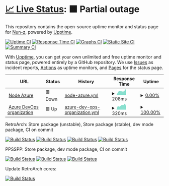 # [📈 Live Status](https://Nun-z.github.io/NodeAzureUpptime): <!--live status--> **🟧 Partial outage**

This repository contains the open-source uptime monitor and status page for [Nun-z](https://Nun-z.github.io/NodeAzureUpptime), powered by [Upptime](https://github.com/upptime/upptime).

[![Uptime CI](https://github.com/Nun-z/NodeAzureUpptime/workflows/Uptime%20CI/badge.svg)](https://github.com/Nun-z/NodeAzureUpptime/actions?query=workflow%3A%22Uptime+CI%22)
[![Response Time CI](https://github.com/Nun-z/NodeAzureUpptime/workflows/Response%20Time%20CI/badge.svg)](https://github.com/Nun-z/NodeAzureUpptime/actions?query=workflow%3A%22Response+Time+CI%22)
[![Graphs CI](https://github.com/Nun-z/NodeAzureUpptime/workflows/Graphs%20CI/badge.svg)](https://github.com/Nun-z/NodeAzureUpptime/actions?query=workflow%3A%22Graphs+CI%22)
[![Static Site CI](https://github.com/Nun-z/NodeAzureUpptime/workflows/Static%20Site%20CI/badge.svg)](https://github.com/Nun-z/NodeAzureUpptime/actions?query=workflow%3A%22Static+Site+CI%22)
[![Summary CI](https://github.com/Nun-z/NodeAzureUpptime/workflows/Summary%20CI/badge.svg)](https://github.com/Nun-z/NodeAzureUpptime/actions?query=workflow%3A%22Summary+CI%22)

With [Upptime](https://upptime.js.org), you can get your own unlimited and free uptime monitor and status page, powered entirely by a GitHub repository. We use [Issues](https://github.com/Nun-z/NodeAzureUpptime/issues) as incident reports, [Actions](https://github.com/Nun-z/NodeAzureUpptime/actions) as uptime monitors, and [Pages](https://Nun-z.github.io/NodeAzureUpptime) for the status page.

<!--start: status pages-->
<!-- This summary is generated by Upptime (https://github.com/upptime/upptime) -->
<!-- Do not edit this manually, your changes will be overwritten -->
<!-- prettier-ignore -->
| URL | Status | History | Response Time | Uptime |
| --- | ------ | ------- | ------------- | ------ |
| <img alt="" src="https://favicons.githubusercontent.com/azurepipelineconnection.azurewebsites.net" height="13"> [Node Azure](https://azurepipelineconnection.azurewebsites.net/) | 🟥 Down | [node-azure.yml](https://github.com/Nun-z/NodeAzureUpptime/commits/HEAD/history/node-azure.yml) | <details><summary><img alt="Response time graph" src="./graphs/node-azure/response-time-week.png" height="20"> 208ms</summary><br><a href="https://Nun-z.github.io/NodeAzureUpptime/history/node-azure"><img alt="Response time 329" src="https://img.shields.io/endpoint?url=https%3A%2F%2Fraw.githubusercontent.com%2FNun-z%2FNodeAzureUpptime%2FHEAD%2Fapi%2Fnode-azure%2Fresponse-time.json"></a><br><a href="https://Nun-z.github.io/NodeAzureUpptime/history/node-azure"><img alt="24-hour response time 0" src="https://img.shields.io/endpoint?url=https%3A%2F%2Fraw.githubusercontent.com%2FNun-z%2FNodeAzureUpptime%2FHEAD%2Fapi%2Fnode-azure%2Fresponse-time-day.json"></a><br><a href="https://Nun-z.github.io/NodeAzureUpptime/history/node-azure"><img alt="7-day response time 208" src="https://img.shields.io/endpoint?url=https%3A%2F%2Fraw.githubusercontent.com%2FNun-z%2FNodeAzureUpptime%2FHEAD%2Fapi%2Fnode-azure%2Fresponse-time-week.json"></a><br><a href="https://Nun-z.github.io/NodeAzureUpptime/history/node-azure"><img alt="30-day response time 181" src="https://img.shields.io/endpoint?url=https%3A%2F%2Fraw.githubusercontent.com%2FNun-z%2FNodeAzureUpptime%2FHEAD%2Fapi%2Fnode-azure%2Fresponse-time-month.json"></a><br><a href="https://Nun-z.github.io/NodeAzureUpptime/history/node-azure"><img alt="1-year response time 329" src="https://img.shields.io/endpoint?url=https%3A%2F%2Fraw.githubusercontent.com%2FNun-z%2FNodeAzureUpptime%2FHEAD%2Fapi%2Fnode-azure%2Fresponse-time-year.json"></a></details> | <details><summary><a href="https://Nun-z.github.io/NodeAzureUpptime/history/node-azure">0.00%</a></summary><a href="https://Nun-z.github.io/NodeAzureUpptime/history/node-azure"><img alt="All-time uptime 57.29%" src="https://img.shields.io/endpoint?url=https%3A%2F%2Fraw.githubusercontent.com%2FNun-z%2FNodeAzureUpptime%2FHEAD%2Fapi%2Fnode-azure%2Fuptime.json"></a><br><a href="https://Nun-z.github.io/NodeAzureUpptime/history/node-azure"><img alt="24-hour uptime 0.00%" src="https://img.shields.io/endpoint?url=https%3A%2F%2Fraw.githubusercontent.com%2FNun-z%2FNodeAzureUpptime%2FHEAD%2Fapi%2Fnode-azure%2Fuptime-day.json"></a><br><a href="https://Nun-z.github.io/NodeAzureUpptime/history/node-azure"><img alt="7-day uptime 0.00%" src="https://img.shields.io/endpoint?url=https%3A%2F%2Fraw.githubusercontent.com%2FNun-z%2FNodeAzureUpptime%2FHEAD%2Fapi%2Fnode-azure%2Fuptime-week.json"></a><br><a href="https://Nun-z.github.io/NodeAzureUpptime/history/node-azure"><img alt="30-day uptime 0.00%" src="https://img.shields.io/endpoint?url=https%3A%2F%2Fraw.githubusercontent.com%2FNun-z%2FNodeAzureUpptime%2FHEAD%2Fapi%2Fnode-azure%2Fuptime-month.json"></a><br><a href="https://Nun-z.github.io/NodeAzureUpptime/history/node-azure"><img alt="1-year uptime 57.29%" src="https://img.shields.io/endpoint?url=https%3A%2F%2Fraw.githubusercontent.com%2FNun-z%2FNodeAzureUpptime%2FHEAD%2Fapi%2Fnode-azure%2Fuptime-year.json"></a></details>
| <img alt="" src="https://favicons.githubusercontent.com/dev.azure.com" height="13"> [Azure DevOps organization](https://dev.azure.com/Nun-z) | 🟩 Up | [azure-dev-ops-organization.yml](https://github.com/Nun-z/NodeAzureUpptime/commits/HEAD/history/azure-dev-ops-organization.yml) | <details><summary><img alt="Response time graph" src="./graphs/azure-dev-ops-organization/response-time-week.png" height="20"> 320ms</summary><br><a href="https://Nun-z.github.io/NodeAzureUpptime/history/azure-dev-ops-organization"><img alt="Response time 356" src="https://img.shields.io/endpoint?url=https%3A%2F%2Fraw.githubusercontent.com%2FNun-z%2FNodeAzureUpptime%2FHEAD%2Fapi%2Fazure-dev-ops-organization%2Fresponse-time.json"></a><br><a href="https://Nun-z.github.io/NodeAzureUpptime/history/azure-dev-ops-organization"><img alt="24-hour response time 282" src="https://img.shields.io/endpoint?url=https%3A%2F%2Fraw.githubusercontent.com%2FNun-z%2FNodeAzureUpptime%2FHEAD%2Fapi%2Fazure-dev-ops-organization%2Fresponse-time-day.json"></a><br><a href="https://Nun-z.github.io/NodeAzureUpptime/history/azure-dev-ops-organization"><img alt="7-day response time 320" src="https://img.shields.io/endpoint?url=https%3A%2F%2Fraw.githubusercontent.com%2FNun-z%2FNodeAzureUpptime%2FHEAD%2Fapi%2Fazure-dev-ops-organization%2Fresponse-time-week.json"></a><br><a href="https://Nun-z.github.io/NodeAzureUpptime/history/azure-dev-ops-organization"><img alt="30-day response time 362" src="https://img.shields.io/endpoint?url=https%3A%2F%2Fraw.githubusercontent.com%2FNun-z%2FNodeAzureUpptime%2FHEAD%2Fapi%2Fazure-dev-ops-organization%2Fresponse-time-month.json"></a><br><a href="https://Nun-z.github.io/NodeAzureUpptime/history/azure-dev-ops-organization"><img alt="1-year response time 356" src="https://img.shields.io/endpoint?url=https%3A%2F%2Fraw.githubusercontent.com%2FNun-z%2FNodeAzureUpptime%2FHEAD%2Fapi%2Fazure-dev-ops-organization%2Fresponse-time-year.json"></a></details> | <details><summary><a href="https://Nun-z.github.io/NodeAzureUpptime/history/azure-dev-ops-organization">100.00%</a></summary><a href="https://Nun-z.github.io/NodeAzureUpptime/history/azure-dev-ops-organization"><img alt="All-time uptime 99.99%" src="https://img.shields.io/endpoint?url=https%3A%2F%2Fraw.githubusercontent.com%2FNun-z%2FNodeAzureUpptime%2FHEAD%2Fapi%2Fazure-dev-ops-organization%2Fuptime.json"></a><br><a href="https://Nun-z.github.io/NodeAzureUpptime/history/azure-dev-ops-organization"><img alt="24-hour uptime 100.00%" src="https://img.shields.io/endpoint?url=https%3A%2F%2Fraw.githubusercontent.com%2FNun-z%2FNodeAzureUpptime%2FHEAD%2Fapi%2Fazure-dev-ops-organization%2Fuptime-day.json"></a><br><a href="https://Nun-z.github.io/NodeAzureUpptime/history/azure-dev-ops-organization"><img alt="7-day uptime 100.00%" src="https://img.shields.io/endpoint?url=https%3A%2F%2Fraw.githubusercontent.com%2FNun-z%2FNodeAzureUpptime%2FHEAD%2Fapi%2Fazure-dev-ops-organization%2Fuptime-week.json"></a><br><a href="https://Nun-z.github.io/NodeAzureUpptime/history/azure-dev-ops-organization"><img alt="30-day uptime 100.00%" src="https://img.shields.io/endpoint?url=https%3A%2F%2Fraw.githubusercontent.com%2FNun-z%2FNodeAzureUpptime%2FHEAD%2Fapi%2Fazure-dev-ops-organization%2Fuptime-month.json"></a><br><a href="https://Nun-z.github.io/NodeAzureUpptime/history/azure-dev-ops-organization"><img alt="1-year uptime 99.99%" src="https://img.shields.io/endpoint?url=https%3A%2F%2Fraw.githubusercontent.com%2FNun-z%2FNodeAzureUpptime%2FHEAD%2Fapi%2Fazure-dev-ops-organization%2Fuptime-year.json"></a></details>

<!--end: status pages-->

RetroArch: Store package (unstable), Store package (stable), dev mode package, CI on commit

[![Build Status](https://dev.azure.com/Nun-z/RA%20Generate%20Store%20Package/_apis/build/status/RA%20Generate%20Store%20Package?branchName=main)](https://dev.azure.com/Nun-z/RA%20Generate%20Store%20Package/_build/latest?definitionId=14&branchName=main)
[![Build Status](https://dev.azure.com/Nun-z/RA%20Generate%20Store%20Package/_apis/build/status/Nun-z.RetroArchStable?branchName=main)](https://dev.azure.com/Nun-z/RA%20Generate%20Store%20Package/_build/latest?definitionId=28&branchName=main)
[![Build Status](https://dev.azure.com/Nun-z/RA%20Generate%20Dev%20Mode%20Package/_apis/build/status/RA%20Generate%20Dev%20Mode%20Package?branchName=main)](https://dev.azure.com/Nun-z/RA%20Generate%20Dev%20Mode%20Package/_build/latest?definitionId=16&branchName=main)
[![Build Status](https://dev.azure.com/Nun-z/RetroArch/_apis/build/status/Nun-z.RetroArch?branchName=master)](https://dev.azure.com/Nun-z/RetroArch/_build/latest?definitionId=11&branchName=master)

PPSSPP: Store package, dev mode package, CI on commit

[![Build Status](https://dev.azure.com/Nun-z/PPSSPP%20Generate%20Store%20Package/_apis/build/status/PPSSPP%20Generate%20Store%20Package?branchName=main)](https://dev.azure.com/Nun-z/PPSSPP%20Generate%20Store%20Package/_build/latest?definitionId=19&branchName=main)
[![Build Status](https://dev.azure.com/Nun-z/PPSSPP%20Generate%20Dev%20Mode%20Package/_apis/build/status/PPSSPP%20Generate%20Dev%20Mode%20Package?branchName=main)](https://dev.azure.com/Nun-z/PPSSPP%20Generate%20Dev%20Mode%20Package/_build/latest?definitionId=20&branchName=main)
[![Build Status](https://dev.azure.com/Nun-z/PPSSPP/_apis/build/status/Nun-z.ppsspp?branchName=master)](https://dev.azure.com/Nun-z/PPSSPP/_build/latest?definitionId=23&branchName=master)

Update RetroArch cores:

[![Build Status](https://dev.azure.com/Nun-z/RA%20Get%20New%20Dlls/_apis/build/status/RA%20Get%20New%20Dlls?branchName=main)](https://dev.azure.com/Nun-z/RA%20Get%20New%20Dlls/_build/latest?definitionId=15&branchName=main)
